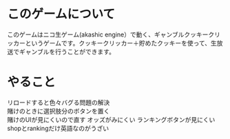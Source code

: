 # このゲームについて
このゲームはニコ生ゲーム(akashic engine）で動く、ギャンブルクッキークリッカーというゲームです。クッキークリッカー＋貯めたクッキーを使って、生放送でギャンブルを行うことができます。



# やること
リロードすると色々バグる問題の解決  
賭けのときに選択肢分のボタンを置く  
賭けのUIが見にくいので直す
オッズがみにくい
ランキングボタンが見にくい
shopとrankingだけ英語なのがうざい  

